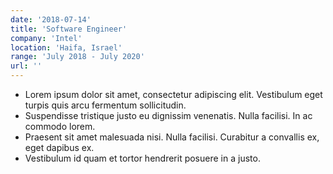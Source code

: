 ```yaml
---
date: '2018-07-14'
title: 'Software Engineer'
company: 'Intel'
location: 'Haifa, Israel'
range: 'July 2018 - July 2020'
url: ''
---
```

- Lorem ipsum dolor sit amet, consectetur adipiscing elit. Vestibulum eget turpis quis arcu fermentum sollicitudin.
- Suspendisse tristique justo eu dignissim venenatis. Nulla facilisi. In ac commodo lorem.
- Praesent sit amet malesuada nisi. Nulla facilisi. Curabitur a convallis ex, eget dapibus ex.
- Vestibulum id quam et tortor hendrerit posuere in a justo.

